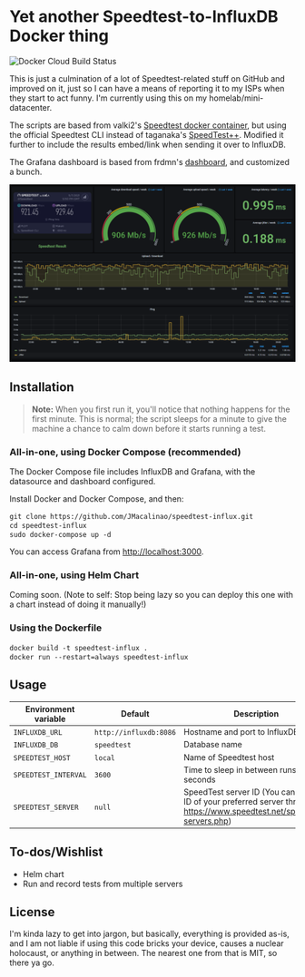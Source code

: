 # Yet another Speedtest-to-InfluxDB Docker thing

![Docker Cloud Build Status](https://img.shields.io/docker/cloud/build/jmacalinao/speedtest-influx?style=for-the-badge)

This is just a culmination of a lot of Speedtest-related stuff on GitHub and improved on it, just so I can have a means of reporting it to my ISPs when they start to act funny. I'm currently using this on my homelab/mini-datacenter.

The scripts are based from valki2's [Speedtest docker container](https://github.com/valki2/Speedtestplusplus), but using the official Speedtest CLI instead of taganaka's [SpeedTest++](https://github.com/taganaka/SpeedTest). Modified it further to include the results embed/link when sending it over to InfluxDB.

The Grafana dashboard is based from frdmn's [dashboard](https://github.com/frdmn/docker-speedtest-grafana), and customized a bunch.

![Grafana dashboard](dashboard.png "Grafana dashboard")

## Installation

> **Note:** When you first run it, you'll notice that nothing happens for the first minute. This is normal; the script sleeps for a minute to give the machine a chance to calm down before it starts running a test.

### All-in-one, using Docker Compose (recommended)

The Docker Compose file includes InfluxDB and Grafana, with the datasource and dashboard configured.

Install Docker and Docker Compose, and then:

    git clone https://github.com/JMacalinao/speedtest-influx.git
    cd speedtest-influx
    sudo docker-compose up -d

You can access Grafana from <http://localhost:3000>.

### All-in-one, using Helm Chart

Coming soon. (Note to self: Stop being lazy so you can deploy this one with a chart instead of doing it manually!)

### Using the Dockerfile

    docker build -t speedtest-influx .
    docker run --restart=always speedtest-influx

## Usage

Environment variable | Default | Description
-------------------- | ------- | -----------
`INFLUXDB_URL` | `http://influxdb:8086` | Hostname and port to InfluxDB
`INFLUXDB_DB` | `speedtest` | Database name
`SPEEDTEST_HOST` | `local` | Name of Speedtest host
`SPEEDTEST_INTERVAL` | `3600` | Time to sleep in between runs; in seconds
`SPEEDTEST_SERVER` | `null` | SpeedTest server ID (You can get the ID of your preferred server through <https://www.speedtest.net/speedtest-servers.php>)

## To-dos/Wishlist

* Helm chart
* Run and record tests from multiple servers

## License

I'm kinda lazy to get into jargon, but basically, everything is provided as-is, and I am not liable if using this code bricks your device, causes a nuclear holocaust, or anything in between. The nearest one from that is MIT, so there ya go.
